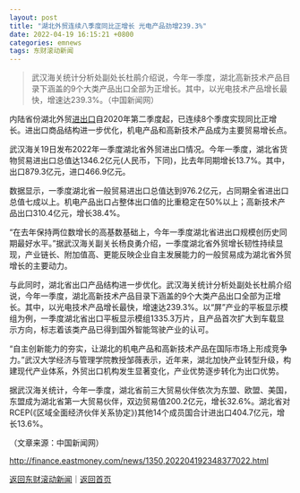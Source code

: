 ```yaml
---
layout: post
title: "湖北外贸连续八季度同比正增长 光电产品劲增239.3%"
date: 2022-04-19 16:15:21 +0800
categories: emnews
tags: 东财滚动新闻
---
```

> 武汉海关统计分析处副处长杜鹃介绍说，今年一季度，湖北高新技术产品目录下涵盖的9个大类产品出口全部为正增长。其中，以光电技术产品增长最快，增速达239.3%。（中国新闻网）

<p>内陆省份湖北外贸<span id="Info.381"><a href="http://data.eastmoney.com/cjsj/hgjck.html" class="infokey">进出口</a></span>自2020年第二季度起，已连续8个季度实现同比正增长。进出口商品结构进一步优化，机电产品和高新技术产品成为主要贸易增长点。</p><p>武汉海关19日发布2022年一季度湖北省外贸进出口情况。今年一季度，湖北省货物贸易进出口总值达1346.2亿元(人民币，下同)，比去年同期增长13.7%。其中，出口879.3亿元，进口466.9亿元。</p><p>数据显示，一季度湖北省一般贸易进出口总值达到976.2亿元，占同期全省进出口总值七成以上。机电产品出口占整体出口值的比重稳定在50%以上；高新技术产品出口310.4亿元，增长38.4%。</p><p>“在去年保持两位数增长的高基数基础上，今年一季度湖北省进出口规模创历史同期最好水平。”据武汉海关副关长杨良勇介绍，一季度湖北省外贸增长韧性持续显现，产业链长、附加值高、更能反映企业自主发展能力的一般贸易成为湖北省外贸增长的主要动力。</p><p>与此同时，湖北省出口产品结构进一步优化。武汉海关统计分析处副处长杜鹃介绍说，今年一季度，湖北高新技术产品目录下涵盖的9个大类产品出口全部为正增长。其中，以光电技术产品增长最快，增速达239.3%。以“屏”产业的平板显示模组为例，一季度湖北省出口平板显示模组1335.3万片，且产品首次扩大到车载显示方向，标志着该类产品已得到国外智能驾驶产业的认可。</p><p>“自主创新能力的夯实，让湖北的机电产品和高新技术产品在国际市场上形成竞争力。”武汉大学经济与管理学院教授邹薇表示，近年来，湖北加快产业转型升级，构建现代产业体系，外贸出口机构发生显著变化，产业优势逐步转化为出口优势。</p><p>据武汉海关统计，今年一季度，湖北省前三大贸易伙伴依次为东盟、欧盟、美国，东盟成为湖北省第一大贸易伙伴，双边贸易值200.2亿元，增长32.6%。湖北省对RCEP(《区域全面经济伙伴关系协定》)其他14个成员国合计进出口404.7亿元，增长13.6%。</p><p class="em_media">（文章来源：中国新闻网）</p>

<http://finance.eastmoney.com/news/1350,202204192348377022.html>

[返回东财滚动新闻](//finews.withounder.com/emnews/)｜[返回首页](//finews.withounder.com/)